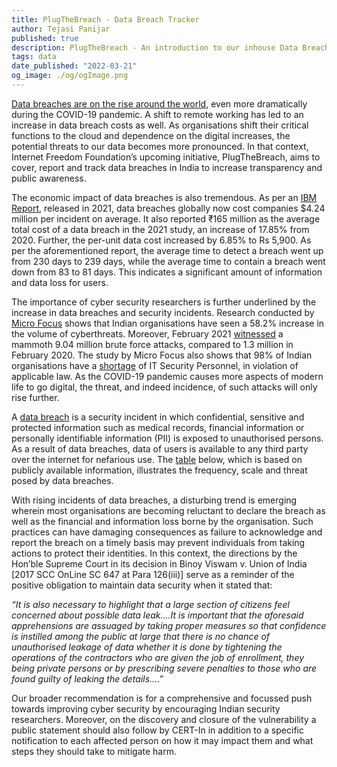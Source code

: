 ```yaml
---
title: PlugTheBreach - Data Breach Tracker
author: Tejasi Panijar
published: true
description: PlugTheBreach - An introduction to our inhouse Data Breach Tracker!
tags: data
date_published: "2022-03-21"
og_image: ./og/ogImage.png
---
```


[Data breaches are on the rise around the world](https://www.ibm.com/downloads/cas/OJDVQGRY), even more dramatically during the COVID-19 pandemic. A shift to remote working has led to an increase in data breach costs as well. As organisations shift their critical functions to the cloud and dependence on the digital increases, the potential threats to our data becomes more pronounced. In that context, Internet Freedom Foundation’s upcoming initiative, PlugTheBreach, aims to cover, report and track data breaches in India to increase transparency and public awareness.

The economic impact of data breaches is also tremendous. As per an [IBM Report](https://in.newsroom.ibm.com/IBM-Report-Cost-of-a-Data-Breach-Hits-Record-High-During-Pandemic?lnk=hm), released in 2021, data breaches globally now cost companies \$4.24 million per incident on average. It also reported ₹165 million as the average total cost of a data breach in the 2021 study, an increase of 17.85% from 2020. Further, the per-unit data cost increased by 6.85% to Rs 5,900. As per the aforementioned report, the average time to detect a breach went up from 230 days to 239 days, while the average time to contain a breach went down from 83 to 81 days. This indicates a significant amount of information and data loss for users.

The importance of cyber security researchers is further underlined by the increase in data breaches and security incidents. Research conducted by [Micro Focus](https://www.microfocus.com/en-us/home) shows that Indian organisations have seen a 58.2% increase in the volume of cyberthreats. Moreover, February 2021 [witnessed](https://www.business-standard.com/article/technology/india-becomes-favourite-destination-for-cyber-criminals-amid-covid-19-121040501218_1.html) a mammoth 9.04 million brute force attacks, compared to 1.3 million in February 2020. The study by Micro Focus also shows that 98% of Indian organisations have a [shortage](https://www.thehansindia.com/technology/tech-news/98-of-organizations-in-india-have-no-cyber-security-staff-652591) of IT Security Personnel, in violation of applicable law. As the COVID-19 pandemic causes more aspects of modern life to go digital, the threat, and indeed incidence, of such attacks will only rise further.

A [data breach](https://www.cyberark.com/what-is/data-breach/) is a security incident in which confidential, sensitive and protected information such as medical records, financial information or personally identifiable information (PII) is exposed to unauthorised persons. As a result of data breaches, data of users is available to any third party over the internet for nefarious use. The [table](https://docs.google.com/document/d/1Yc3yRISxdVx_HYI2cZ9CjjdeYhdo_8LCNgsSfM8DItw/edit) below, which is based on publicly available information, illustrates the frequency, scale and threat posed by data breaches.

With rising incidents of data breaches, a disturbing trend is emerging wherein most organisations are becoming reluctant to declare the breach as well as the financial and information loss borne by the organisation. Such practices can have damaging consequences as failure to acknowledge and report the breach on a timely basis may prevent individuals from taking actions to protect their identities. In this context, the directions by the Hon’ble Supreme Court in its decision in Binoy Viswam v. Union of India [2017 SCC OnLine SC 647 at Para 126(iii)] serve as a reminder of the positive obligation to maintain data security when it stated that:

_“It is also necessary to highlight that a large section of citizens feel concerned about possible data leak….It is important that the aforesaid apprehensions are assuaged by taking proper measures so that confidence is instilled among the public at large that there is no chance of unauthorised leakage of data whether it is done by tightening the operations of the contractors who are given the job of enrollment, they being private persons or by prescribing severe penalties to those who are found guilty of leaking the details….”_

Our broader recommendation is for a comprehensive and focussed push towards improving cyber security by encouraging Indian security researchers. Moreover, on the discovery and closure of the vulnerability a public statement should also follow by CERT-In in addition to a specific notification to each affected person on how it may impact them and what steps they should take to mitigate harm.
